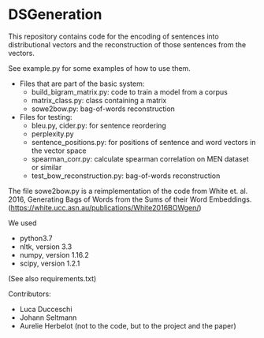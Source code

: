 # DSGeneration

This repository contains code for the encoding of sentences into distributional vectors and the reconstruction of those sentences from the vectors.

See example.py for some examples of how to use them.

* Files that are part of the basic system:
  * build_bigram_matrix.py: code to train a model from a corpus
  * matrix_class.py: class containing a matrix
  * sowe2bow.py: bag-of-words reconstruction
* Files for testing:
  * bleu.py, cider.py: for sentence reordering
  * perplexity.py
  * sentence_positions.py: for positions of sentence and word vectors in the vector space
  * spearman_corr.py: calculate spearman correlation on MEN dataset or similar
  * test_bow_reconstruction.py: bag-of-words reconstruction

The file sowe2bow.py is a reimplementation of the code from White et. al. 2016, Generating Bags of Words from the Sums of their Word Embeddings. (https://white.ucc.asn.au/publications/White2016BOWgen/)

We used
* python3.7
* nltk, version 3.3
* numpy, version 1.16.2
* scipy, version 1.2.1

(See also requirements.txt)

Contributors:
* Luca Ducceschi
* Johann Seltmann
* Aurelie Herbelot (not to the code, but to the project and the paper)
